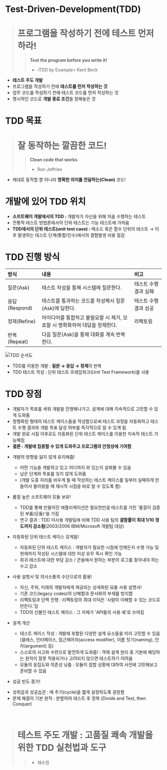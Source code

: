 
# Test-Driven-Development(TDD)
> # 프로그램을 작성하기 전에 테스트 먼저 하라!
> > **Test the program before you write it!**
> > - ‹TDD by Example> Kent Beck  

- **테스트 주도 개발**
- 프로그램을 작성하기 전에 **테스트를 먼저 작성하는 것**
- 업무 코드를 작성하기 전에 테스트 코드를 먼저 작성하는 것
- 명시적인 코드로 **개발 종료 조건**을 정해놓은 것  

# TDD 목표
> # 잘 동작하는 깔끔한 코드!
> > **Clean code that works**
> > - Ron Jeffries  

- 제대로 동작할 뿐 아니라 **명확한 의미를 전달하는(Clean)** 코드!  

# 개발에 있어 TDD 위치
- **소프트웨어 개발에서의 TDD :** 개발자가 자신을 위해 처음 수행하는 테스트
- 전통적 테스트 방법론에서의 단위 테스트는 기능 테스트에 가까움
- **TDD에서의 단위 테스트(unit test case) :** 메소드 혹은 함수 단위의 테스트 → 이후 발생하는 테스트 단계(통합/인수)에서의 결함발생 비용 절감  

# TDD 진행 방식
|방식|내용|비고|
|:---|:---|:---|
|질문(Ask)|테스트 작성을 통해 시스템에 질문한다.|테스트 수행 결과 실패|
|응답(Respond)|테스트를 통과하는 코드를 작성해서 질문(Ask)에 답한다.|테스트 수행 결과 성공|
|정제(Refine)|아이디어를 통합하고 불필요할 시 제거, 모호할 시 명확화하여 대답을 정제한다.|리팩토링|
|반복(Repeat)|다음 질문(Ask)을 통해 대화를 계속 반복한다.||  

![TDD 순서도](https://github.com/7ahyeon/Study/assets/107123698/d6262548-9495-478d-8288-161184ffed11)

- TDD를 이용한 개발 : **질문 → 응답 → 정제**의 반복
- TDD 테스트 작성 : 단위 테스트 프레임워크(Unit Test Framework)를 사용  

# TDD 장점
  - 개발자가 목표를 세워 개발을 진행해나가고. 설계에 대해 지속적으로 고민할 수 있게 도와줌
  - 정형화된 형태의 테스트 케이스들을 작성함으로써 테스트 과정을 자동화하고 테스트 수행 결과와 개발 목표 달성 여부를 즉각적으로 알 수 있게 됨
  - 개발 완료 시점 이후로도 자동화된 단위 테스트 케이스를 이용한 지속적 테스트 가능해짐
- **결론 : 개발에 집중할 수 있게 도와주고 프로그램의 안정성에 기여함**  

* 개발의 방향을 잃지 않게 유지해줌!  
  - 어떤 기능을 개발하고 있고 어디까지 와 있는지 살펴볼 수 있음
  - 남은 단계와 목표를 잊지 않게 도와줌
  - (개발 도중 자리를 비우게 될 때 작성하는 테스트 케이스를 일부러 실패하게 만들어서 돌아왔을 때 재시작 시점을 바로 알 수 있도록 함)  

* 품질 높은 소프트웨어 모듈 보유!
  - TDD를 통해 만들어진 애플리케이션은 필요한만큼 테스트를 거친 '품질이 검증된 부품(모듈)'을 가짐
  - 연구 결과 : TDD 미사용 개발팀에 비해 TDD 사용 팀의 **결함률이 최대 1/10 정도까지 감소됨**(2003/2006 IBM/Microsoft 개발팀 대상)  

* 자동화된 단위 테스트 케이스 갖게됨!
  - 자동화된 단위 테스트 케이스 : 개발자가 필요한 시점에 언제든지 수행 가능 및 현재까지 작성된 시스템에 대한 이상 유무 즉시 확인 가능
  - 회귀 테스트에 대한 부담 감소 / 콘솔에서 원하는 부분의 로그를 찾아내야 하는 수고 감소  

* 사용 설명서 및 의사소통의 수단으로의 활용!
  - 자신, 주위, 미래의 개발자에게 제공되는 상세화된 묘둘 사용 설명서!
  - 기존 코드(legacy codes)의 난해함과 문서화의 부재를 방지함
  - 리팩토링과 단짝 진행 : 리팩토링의 최대 미덕은 '사람이 이해할 수 있는 코드로 만든다.'임
  - TDD의 산물인 테스트 케이스 : 그 자체가 'API들의 사용 예'로 쓰여짐  

* 설계 개선
  - 테스트 케이스 작성 : 개발에 포함된 다양한 설계 요소들을 미리 고민할 수 있음(클래스, 인터페이스, 접근제어자(access modifier), 이름 짓기(naming), 인자(argument) 등)
  - 스스로의 사고와 수련으로 발전하게 도와줌! : 객체 설계 원리 중 기본에 해당하는 원칙이 잘못 적용되거나 고려되지 않으면 테스트하기 어려움
  - 모듈의 응집도와 의존성 낮춤 : 모듈이 접할 상황에 대하여 사전에 고민해보고 준비할 수 있음  

* 성공 빈도 증가!
 - 성취감과 성공습관 : 매 주기(cycle)을 짧게 설정하도록 권장함
 - 문제 해결의 기본 원칙 : 분할하여 테스트 후 정복 (Divide and Test, then Conquer)  

</br>

> # 테스트 주도 개발 : 고품질 쾌속 개발을 위한 TDD 실천법과 도구
> > - 채수원
